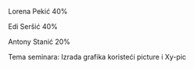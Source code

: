 Lorena Pekić 40%

Edi Seršić 40%

Antony Stanić 20%

Tema seminara: Izrada grafika koristeći picture i Xy-pic

